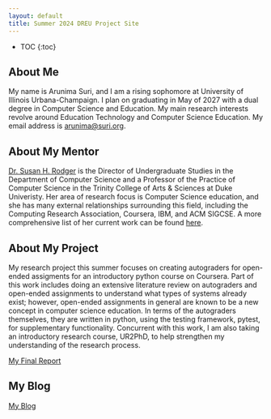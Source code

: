 ```yaml
---
layout: default
title: Summer 2024 DREU Project Site
---
```


* TOC
{:toc}

## About Me

My name is Arunima Suri, and I am a rising sophomore at University of Illinois Urbana-Champaign. I plan on graduating in May of 2027 with a dual degree in Computer Science and Education. My main research interests revolve around Education Technology and Computer Science Education. My email address is arunima@suri.org.  

## About My Mentor

[Dr. Susan H. Rodger](https://scholars.duke.edu/person/rodger) is the Director of Undergraduate Studies in the Department of Computer Science and a Professor of the Practice of Computer Science in the Trinity College of Arts & Sciences at Duke Univeristy. Her area of research focus is Computer Science education, and she has many external relationships surrounding this field, including the Computing Research Association, Coursera, IBM, and ACM SIGCSE. A more comprehensive list of her current work can be found [here](https://users.cs.duke.edu/~rodger/). 

## About My Project

My research project this summer focuses on creating autograders for open-ended assigments for an introductory python course on Coursera. Part of this work includes doing an extensive literature review on autograders and open-ended assignments to understand what types of systems already exist; however, open-ended assignments in general are known to be a new concept in computer science education. In terms of the autograders themselves, they are written in python, using the testing framework, pytest, for supplementary functionality. Concurrent with this work, I am also taking an introductory research course, UR2PhD, to help strengthen my understanding of the research process. 

[My Final Report](files/finalreport.pdf)

## My Blog

[My Blog](blog.html)
